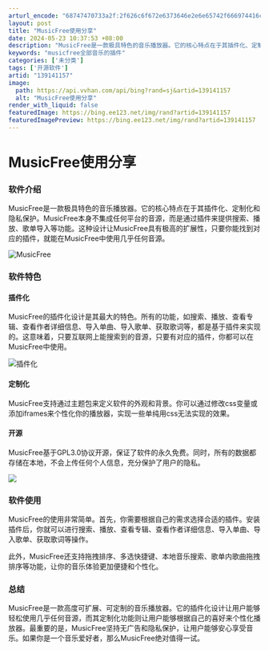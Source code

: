 ```yaml
---
arturl_encode: "68747470733a2f:2f626c6f672e6373646e2e6e65742f666974416c6c456e762f:61727469636c652f64657461696c732f313339313431313537"
layout: post
title: "MusicFree使用分享"
date: 2024-05-23 10:37:53 +08:00
description: "MusicFree是一款极具特色的音乐播放器。它的核心特点在于其插件化、定制化和隐私保护。Music"
keywords: "musicfree全部音乐的插件"
categories: ['未分类']
tags: ['开源软件']
artid: "139141157"
image:
  path: https://api.vvhan.com/api/bing?rand=sj&artid=139141157
  alt: "MusicFree使用分享"
render_with_liquid: false
featuredImage: https://bing.ee123.net/img/rand?artid=139141157
featuredImagePreview: https://bing.ee123.net/img/rand?artid=139141157
---
```


# MusicFree使用分享

### 软件介绍

MusicFree是一款极具特色的音乐播放器。它的核心特点在于其插件化、定制化和隐私保护。MusicFree本身不集成任何平台的音源，而是通过插件来提供搜索、播放、歌单导入等功能。这种设计让MusicFree具有极高的扩展性，只要你能找到对应的插件，就能在MusicFree中使用几乎任何音源。

![MusicFree](https://i-blog.csdnimg.cn/blog_migrate/c7328aef97b93619716d4d49fb6b0407.png)

### 软件特色

#### 插件化

MusicFree的插件化设计是其最大的特色。所有的功能，如搜索、播放、查看专辑、查看作者详细信息、导入单曲、导入歌单、获取歌词等，都是基于插件来实现的。这意味着，只要互联网上能搜索到的音源，只要有对应的插件，你都可以在MusicFree中使用。

![插件化](https://i-blog.csdnimg.cn/blog_migrate/607c5415ba1642b470f235124053a4a5.png)

#### 定制化

MusicFree支持通过主题包来定义软件的外观和背景。你可以通过修改css变量或添加iframes来个性化你的播放器，实现一些单纯用css无法实现的效果。

#### 开源

MusicFree基于GPL3.0协议开源，保证了软件的永久免费。同时，所有的数据都存储在本地，不会上传任何个人信息，充分保护了用户的隐私。

![](https://i-blog.csdnimg.cn/blog_migrate/b5b73753bdcd2ca5d6417080f5aa8677.png)

### 软件使用

MusicFree的使用非常简单。首先，你需要根据自己的需求选择合适的插件。安装插件后，你就可以进行搜索、播放、查看专辑、查看作者详细信息、导入单曲、导入歌单、获取歌词等操作。
  
此外，MusicFree还支持拖拽排序、多选快捷键、本地音乐搜索、歌单内歌曲拖拽排序等功能，让你的音乐体验更加便捷和个性化。

### 总结

MusicFree是一款高度可扩展、可定制的音乐播放器。它的插件化设计让用户能够轻松使用几乎任何音源，而其定制化功能则让用户能够根据自己的喜好来个性化播放器。最重要的是，MusicFree坚持无广告和隐私保护，让用户能够安心享受音乐。如果你是一个音乐爱好者，那么MusicFree绝对值得一试。